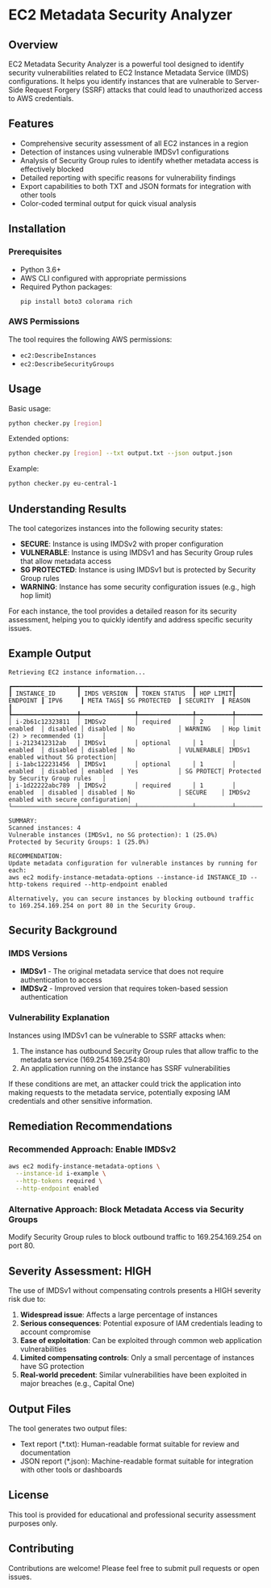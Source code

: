 # EC2 Metadata Security Analyzer

## Overview

EC2 Metadata Security Analyzer is a powerful tool designed to identify security vulnerabilities related to EC2 Instance Metadata Service (IMDS) configurations. It helps you identify instances that are vulnerable to Server-Side Request Forgery (SSRF) attacks that could lead to unauthorized access to AWS credentials.

## Features

- Comprehensive security assessment of all EC2 instances in a region
- Detection of instances using vulnerable IMDSv1 configurations
- Analysis of Security Group rules to identify whether metadata access is effectively blocked
- Detailed reporting with specific reasons for vulnerability findings
- Export capabilities to both TXT and JSON formats for integration with other tools
- Color-coded terminal output for quick visual analysis

## Installation

### Prerequisites

- Python 3.6+
- AWS CLI configured with appropriate permissions
- Required Python packages:
  ```
  pip install boto3 colorama rich
  ```

### AWS Permissions

The tool requires the following AWS permissions:
- `ec2:DescribeInstances`
- `ec2:DescribeSecurityGroups`

## Usage

Basic usage:
```bash
python checker.py [region]
```

Extended options:
```bash
python checker.py [region] --txt output.txt --json output.json
```

Example:
```bash
python checker.py eu-central-1
```

## Understanding Results

The tool categorizes instances into the following security states:

- **SECURE**: Instance is using IMDSv2 with proper configuration
- **VULNERABLE**: Instance is using IMDSv1 and has Security Group rules that allow metadata access
- **SG PROTECTED**: Instance is using IMDSv1 but is protected by Security Group rules
- **WARNING**: Instance has some security configuration issues (e.g., high hop limit)

For each instance, the tool provides a detailed reason for its security assessment, helping you to quickly identify and address specific security issues.

## Example Output

```
Retrieving EC2 instance information...

┏━━━━━━━━━━━━━━━━━━┳━━━━━━━━━━━━━━━┳━━━━━━━━━━━━━━━┳━━━━━━━━━━┳━━━━━━━━━━┳━━━━━━━━━━┳━━━━━━━━━━┳━━━━━━━━━━━━━━━┳━━━━━━━━━━━┳━━━━━━━━━━━━━━━━━━━━━━━━━━━━━━━━━━━━━━┓
┃ INSTANCE_ID      ┃ IMDS VERSION  ┃ TOKEN STATUS  ┃ HOP LIMIT┃ ENDPOINT ┃ IPV6     ┃ META TAGS┃ SG PROTECTED  ┃ SECURITY  ┃ REASON                               ┃
┡━━━━━━━━━━━━━━━━━━╇━━━━━━━━━━━━━━━╇━━━━━━━━━━━━━━━╇━━━━━━━━━━╇━━━━━━━━━━╇━━━━━━━━━━╇━━━━━━━━━━╇━━━━━━━━━━━━━━━╇━━━━━━━━━━━╇━━━━━━━━━━━━━━━━━━━━━━━━━━━━━━━━━━━━━┩
│ i-2b61c12323811  │ IMDSv2        │ required      │ 2        │ enabled  │ disabled │ disabled │ No            │ WARNING   │ Hop limit (2) > recommended (1)     │
│ i-2123412312ab   │ IMDSv1        │ optional      │ 1        │ enabled  │ disabled │ disabled │ No            │ VULNERABLE│ IMDSv1 enabled without SG protection│
│ i-1abc122231456  │ IMDSv1        │ optional      │ 1        │ enabled  │ disabled │ enabled  │ Yes           │ SG PROTECT│ Protected by Security Group rules   │
│ i-1d22222abc789  │ IMDSv2        │ required      │ 1        │ enabled  │ disabled │ disabled │ No            │ SECURE    │ IMDSv2 enabled with secure configuration│
└──────────────────┴───────────────┴───────────────┴──────────┴──────────┴──────────┴──────────┴───────────────┴───────────┴──────────────────────────────────────────┘

SUMMARY:
Scanned instances: 4
Vulnerable instances (IMDSv1, no SG protection): 1 (25.0%)
Protected by Security Groups: 1 (25.0%)

RECOMMENDATION:
Update metadata configuration for vulnerable instances by running for each:
aws ec2 modify-instance-metadata-options --instance-id INSTANCE_ID --http-tokens required --http-endpoint enabled

Alternatively, you can secure instances by blocking outbound traffic to 169.254.169.254 on port 80 in the Security Group.
```

## Security Background

### IMDS Versions

- **IMDSv1** - The original metadata service that does not require authentication to access
- **IMDSv2** - Improved version that requires token-based session authentication

### Vulnerability Explanation

Instances using IMDSv1 can be vulnerable to SSRF attacks when:
1. The instance has outbound Security Group rules that allow traffic to the metadata service (169.254.169.254:80)
2. An application running on the instance has SSRF vulnerabilities

If these conditions are met, an attacker could trick the application into making requests to the metadata service, potentially exposing IAM credentials and other sensitive information.

## Remediation Recommendations

### Recommended Approach: Enable IMDSv2

```bash
aws ec2 modify-instance-metadata-options \
  --instance-id i-example \
  --http-tokens required \
  --http-endpoint enabled
```

### Alternative Approach: Block Metadata Access via Security Groups

Modify Security Group rules to block outbound traffic to 169.254.169.254 on port 80.

## Severity Assessment: HIGH

The use of IMDSv1 without compensating controls presents a HIGH severity risk due to:

1. **Widespread issue**: Affects a large percentage of instances
2. **Serious consequences**: Potential exposure of IAM credentials leading to account compromise
3. **Ease of exploitation**: Can be exploited through common web application vulnerabilities
4. **Limited compensating controls**: Only a small percentage of instances have SG protection
5. **Real-world precedent**: Similar vulnerabilities have been exploited in major breaches (e.g., Capital One)

## Output Files

The tool generates two output files:
- Text report (*.txt): Human-readable format suitable for review and documentation
- JSON report (*.json): Machine-readable format suitable for integration with other tools or dashboards

## License

This tool is provided for educational and professional security assessment purposes only.

## Contributing

Contributions are welcome! Please feel free to submit pull requests or open issues.